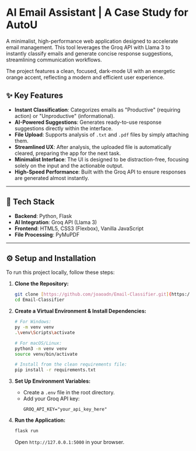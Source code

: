# AI Email Assistant | A Case Study for AutoU

A minimalist, high-performance web application designed to accelerate email management. This tool leverages the Groq API with Llama 3 to instantly classify emails and generate concise response suggestions, streamlining communication workflows.

The project features a clean, focused, dark-mode UI with an energetic orange accent, reflecting a modern and efficient user experience.


## ✨ Key Features

- **Instant Classification**: Categorizes emails as "Productive" (requiring action) or "Unproductive" (informational).
- **AI-Powered Suggestions**: Generates ready-to-use response suggestions directly within the interface.
- **File Upload**: Supports analysis of `.txt` and `.pdf` files by simply attaching them.
- **Streamlined UX**: After analysis, the uploaded file is automatically cleared, preparing the app for the next task.
- **Minimalist Interface**: The UI is designed to be distraction-free, focusing solely on the input and the actionable output.
- **High-Speed Performance**: Built with the Groq API to ensure responses are generated almost instantly.

---

## 🚀 Tech Stack

- **Backend**: Python, Flask
- **AI Integration**: Groq API (Llama 3)
- **Frontend**: HTML5, CSS3 (Flexbox), Vanilla JavaScript
- **File Processing**: PyMuPDF

---

## ⚙️ Setup and Installation

To run this project locally, follow these steps:

1.  **Clone the Repository:**
    ```bash
    git clone [https://github.com/joaoadn/Email-Classifier.git](https://github.com/joaoadn/Email-Classifier.git)
    cd Email-Classifier
    ```

2.  **Create a Virtual Environment & Install Dependencies:**
    ```bash
    # For Windows:
    py -m venv venv
    .\venv\Scripts\activate

    # For macOS/Linux:
    python3 -m venv venv
    source venv/bin/activate
    
    # Install from the clean requirements file:
    pip install -r requirements.txt
    ```

3.  **Set Up Environment Variables:**
    - Create a `.env` file in the root directory.
    - Add your Groq API key:
      ```
      GROQ_API_KEY="your_api_key_here"
      ```

4.  **Run the Application:**
    ```bash
    flask run
    ```
    Open `http://127.0.0.1:5000` in your browser.
